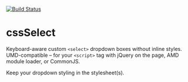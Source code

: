 [![Build Status](https://travis-ci.org/websdotcom/cssSelect.svg?branch=master)](https://travis-ci.org/websdotcom/cssSelect)

cssSelect
=========

Keyboard-aware custom `<select>` dropdown boxes without inline styles. UMD-compatible – for your `<script>` tag with jQuery on the page, AMD module loader, or CommonJS.

Keep your dropdown styling in the stylesheet(s).
